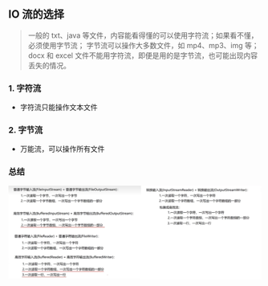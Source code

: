 ## IO 流的选择

> 一般的 txt、java 等文件，内容能看得懂的可以使用字符流；如果看不懂，必须使用字节流；
> 字节流可以操作大多数文件，如 mp4、mp3、img 等；
> docx 和 excel 文件不能用字符流，即便是用的是字节流，也可能出现内容丢失的情况。

### 1. 字符流

- 字符流只能操作文本文件

### 2. 字节流

- 万能流，可以操作所有文件

### 总结

![IO流选择.jpg](../../../images/IO流选择.jpg)

